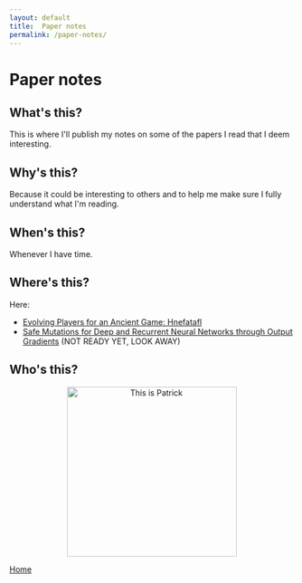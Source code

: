 ```yaml
---
layout: default
title:  Paper notes
permalink: /paper-notes/
---
```

# Paper notes

## What's this?
This is where I'll publish my notes on some of the papers I read that I deem interesting.

## Why's this?
Because it could be interesting to others and to help me make sure I fully understand what I'm reading.

## When's this?
Whenever I have time.

## Where's this?
Here:
* [Evolving Players for an Ancient Game: Hnefatafl](_posts/2020-12-14-paper01.md)
* [Safe Mutations for Deep and Recurrent Neural Networks through Output Gradients](_posts/2020-12-16-paper02.md) (NOT READY YET, LOOK AWAY)

## Who's this?
<p align="center">
  <img src="https://www.meme-arsenal.com/memes/fa9f658cc9188f92bf554713f9bc68a0.jpg?raw=true" alt="This is Patrick" height="300"/>
</p>


[Home](https://gallorob.github.io/)
